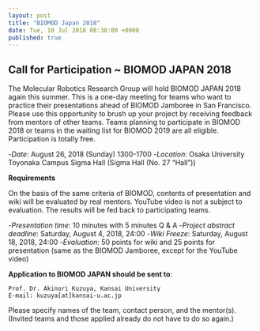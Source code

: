 ```yaml
---
layout: post
title: "BIOMOD Japan 2018"
date: Tue, 10 Jul 2018 08:38:00 +0000
published: true
---
```


## Call for Participation ~ BIOMOD JAPAN 2018

The Molecular Robotics Research Group will hold BIOMOD JAPAN 2018 again this summer. This is a one-day meeting for teams who want to practice their presentations ahead of BIOMOD Jamboree in San Francisco. Please use this opportunity to brush up your project by receiving feedback from mentors of other teams. Teams planning to participate in BIOMOD 2018 or teams in the waiting list for BIOMOD 2019 are all eligible. Participation is totally free.

-*Date*: August 26, 2018 (Sunday) 1300-1700
-*Location*: Osaka University Toyonaka Campus Sigma Hall (Sigma Hall (No. 27 “Hall”))

**Requirements**

On the basis of the same criteria of BIOMOD, contents of presentation and wiki will be evaluated by real mentors. YouTube video is not a subject to evaluation. The results will be fed back to participating teams.

-*Presentation time*: 10 minutes with 5 minutes Q & A
-*Project abstract deadline*: Saturday, August 4, 2018, 24:00
-*Wiki Freeze*: Saturday, August 18, 2018, 24:00
-*Evaluation*: 50 points for wiki and 25 points for presentation (same as the BIOMOD Jamboree, except for the YouTube video)

**Application to BIOMOD JAPAN should be sent to**:
```
Prof. Dr. Akinori Kuzuya, Kansai University
E-mail: kuzuya[at]kansai-u.ac.jp
```

Please specify names of the team, contact person, and the mentor(s).
(Invited teams and those applied already do not have to do so again.)
